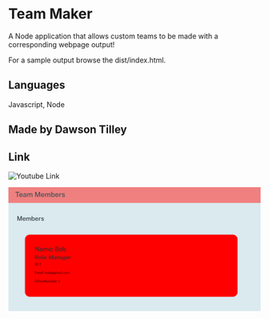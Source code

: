 # Team Maker

A Node application that allows custom teams to be made with a corresponding webpage output!

For a sample output browse the dist/index.html.


## Languages 
Javascript, Node

## Made by Dawson Tilley

## Link

![Youtube Link](https://www.youtube.com/watch?v=L9LEBRgYc2s&ab_channel=DawsonT)

!["html output"](src\img\Capture.PNG)